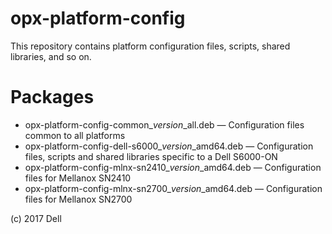# opx-platform-config
This repository contains platform configuration files, scripts, shared libraries, and so on.
  
# Packages
- opx-platform-config-common\_*version*\_all.deb — Configuration files common to all platforms  
- opx-platform-config-dell-s6000\_*version*\_amd64.deb — Configuration files, scripts and shared libraries specific to a Dell S6000-ON  
- opx-platform-config-mlnx-sn2410\_*version*\_amd64.deb — Configuration files for Mellanox SN2410
- opx-platform-config-mlnx-sn2700\_*version*\_amd64.deb — Configuration files for Mellanox SN2700
  
(c) 2017 Dell  
